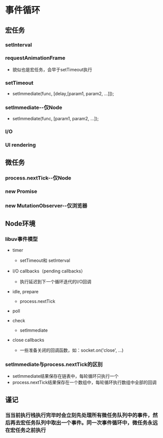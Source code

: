 # 事件循环

## 宏任务

### setInterval

### requestAnimationFrame

- 貌似也是宏任务，会早于setTimeout执行

### setTimeout

-  setImmediate(func, [delay,[param1, param2, ...]]);

### setImmediate--仅Node

-  setImmediate(func, [param1, param2, ...]);

### I/O

### UI rendering

## 微任务

### process.nextTick--仅Node

### new Promise

### new MutationObserver--仅浏览器

## Node环境

### libuv事件模型

- timer

	- setTimeout和 setInterval

- I/O callbacks（pending callbacks）

	- 执行延迟到下一个循环迭代的I/O回调

- idle, prepare

	- process.nextTick

- poll
- check

	- setImmediate

- close callbacks

	- 一些准备关闭的回调函数，如：socket.on('close', ...)

### setImmediate与process.nextTick的区别

- setImmediate结果保存在链表中，每轮循环只执行一个
- process.nextTick结果保存在一个数组中，每轮循环执行数组中全部的回调

## 谨记

### 当当前执行栈执行完毕时会立刻先处理所有微任务队列中的事件，然后再去宏任务队列中取出一个事件。同一次事件循环中，微任务永远在宏任务之前执行

